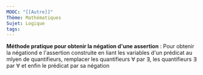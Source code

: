 ```yaml
---
MOOC: "[[Autre]]"
Thème: Mathématiques
Sujet: Logique
tags:
---
```


**Méthode pratique pour obtenir la négation d'une assertion** : Pour obtenir la négationd e l'assertion construite en liant les variables d'un prédicat au mlyen de quantifieurs, remplacer les quantifieurs $\forall$ par $\exists$, les quantifieurs $\exists$ par $\forall$ et enfin le prédicat par sa négation

